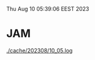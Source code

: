 Thu Aug 10 05:39:06 EEST 2023
# JAM
<a href='./cache/202308/10_05.log'>./cache/202308/10_05.log</a>
